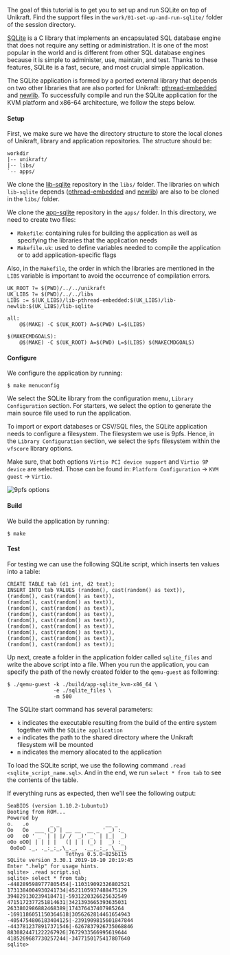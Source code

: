 The goal of this tutorial is to get you to set up and run SQLite on top of Unikraft.
Find the support files in the `work/01-set-up-and-run-sqlite/` folder of the session directory.

[SQLite](https://www.sqlite.org/index.html) is a C library that implements an encapsulated SQL database engine that does not require any setting or administration.
It is one of the most popular in the world and is different from other SQL database engines because it is simple to administer, use, maintain, and test.
Thanks to these features, SQLite is a fast, secure, and most crucial simple application.

The SQLite application is formed by a ported external library that depends on two other libraries that are also ported for Unikraft: [pthread-embedded](https://github.com/unikraft/lib-pthread-embedded) and [newlib](https://github.com/unikraft/lib-newlib).
To successfully compile and run the SQLite application for the KVM platform and x86-64 architecture, we follow the steps below.

#### Setup

First, we make sure we have the directory structure to store the local clones of Unikraft, library and application repositories.
The structure should be:

```
workdir
|-- unikraft/
|-- libs/
`-- apps/
```

We clone the [lib-sqlite](https://github.com/unikraft/lib-sqlite) repository in the `libs/` folder.
The libraries on which `lib-sqlite` depends ([pthread-embedded](https://github.com/unikraft/lib-newlib) and [newlib](https://github.com/unikraft/lib-pthread-embedded)) are also to be cloned in the `libs/` folder.

We clone the [app-sqlite](https://github.com/unikraft/app-sqlite/) repository in the `apps/` folder.
In this directory, we need to create two files:

* `Makefile`: containing rules for building the application as well as specifying the libraries that the application needs
* `Makefile.uk`: used to define variables needed to compile the application or to add application-specific flags

Also, in the `Makefile`, the order in which the libraries are mentioned in the `LIBS` variable is important to avoid the occurrence of compilation errors.

```
UK_ROOT ?= $(PWD)/../../unikraft
UK_LIBS ?= $(PWD)/../../libs
LIBS := $(UK_LIBS)/lib-pthread-embedded:$(UK_LIBS)/lib-newlib:$(UK_LIBS)/lib-sqlite

all:
	@$(MAKE) -C $(UK_ROOT) A=$(PWD) L=$(LIBS)

$(MAKECMDGOALS):
	@$(MAKE) -C $(UK_ROOT) A=$(PWD) L=$(LIBS) $(MAKECMDGOALS)
```

#### Configure

We configure the application by running:

```
$ make menuconfig
```

We select the SQLite library from the configuration menu, `Library Configuration` section.
For starters, we select the option to generate the main source file used to run the application.

To import or export databases or CSV/SQL files, the SQLite application needs to configure a filesystem.
The filesystem we use is 9pfs.
Hence, in the `Library Configuration` section, we select the `9pfs` filesystem within the `vfscore` library options.

Make sure, that both options `Virtio PCI device support` and `Virtio 9P device` are selected.
Those can be found in: `Platform Configuration` -> `KVM guest` -> `Virtio`.

![9pfs options](/docs/sessions/04-complex-applications/images/9pfs_options.png)

#### Build

We build the application by running:

```
$ make
```

#### Test

For testing we can use the following SQLite script, which inserts ten values into a table:

```
CREATE TABLE tab (d1 int, d2 text);
INSERT INTO tab VALUES (random(), cast(random() as text)),
(random(), cast(random() as text)),
(random(), cast(random() as text)),
(random(), cast(random() as text)),
(random(), cast(random() as text)),
(random(), cast(random() as text)),
(random(), cast(random() as text)),
(random(), cast(random() as text)),
(random(), cast(random() as text)),
(random(), cast(random() as text));
```

Up next, create a folder in the application folder called `sqlite_files` and write the above script into a file.
When you run the application, you can specify the path of the newly created folder to the `qemu-guest` as following:

```
$ ./qemu-guest -k ./build/app-sqlite_kvm-x86_64 \
               -e ./sqlite_files \
               -m 500
```

The SQLite start command has several parameters:

* `k` indicates the executable resulting from the build of the entire system together with the `SQLite application`
* `e` indicates the path to the shared directory where the Unikraft filesystem will be mounted
* `m` indicates the memory allocated to the application

To load the SQLite script, we use the following command `.read <sqlite_script_name.sql>`.
And in the end, we run `select * from tab` to see the contents of the table.

If everything runs as expected, then we'll see the following output:

```
SeaBIOS (version 1.10.2-1ubuntu1)
Booting from ROM...
Powered by
o.   .o       _ _               __ _
Oo   Oo  ___ (_) | __ __  __ _ ' _) :_
oO   oO ' _ `| | |/ /  _)' _` | |_|  _)
oOo oOO| | | | |   (| | | (_) |  _) :_
 OoOoO ._, ._:_:_,\_._,  .__,_:_, \___)
                   Tethys 0.5.0~825b115
SQLite version 3.30.1 2019-10-10 20:19:45
Enter ".help" for usage hints.
sqlite> .read script.sql
sqlite> select * from tab;
-4482895989777805454|-110319092326802521
1731384004930241734|4521105937488475129
394829130239418471|-5931220326625632549
4715172377251814631|3421393665393635031
2633802986882468389|174376437407985264
-1691186051150364618|3056262814461654943
-4054754806183404125|-2391909815601847844
-4437812378917371546|-6267837926735068846
8830824471222267926|7672933566995619644
4185269687730257244|-3477150175417807640
sqlite>
```
